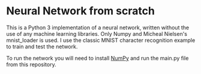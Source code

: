 # Neural Network from scratch
This is a Python 3 implementation of a neural network, written without the use of any machine learning libraries. Only Numpy and Micheal Nielsen's mnist_loader is used. I use the classic MNIST character recognition example to train and test the network.

To run the network you will need to install [NumPy](http://www.numpy.org/) and run the main.py file from this repository.
